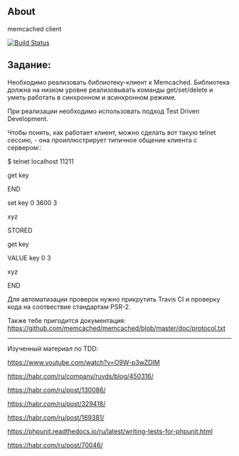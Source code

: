 ## About

memcached client 

[![Build Status](https://travis-ci.org/squizlabs/PHP_CodeSniffer.svg?branch=phpcs-fixer)](https://travis-ci.org/squizlabs/PHP_CodeSniffer) 



## Задание:

Необходимо реализовать библиотеку-клиент к Memcached. Библиотека должна на низком уровне реализовывать команды get/set/delete и уметь работать в синхронном и асинхронном режиме.

При реализации необходимо использовать подход Test Driven Development.

Чтобы понять, как работает клиент, можно сделать вот такую telnet сессию, - она проиллюстрирует типичное общение клиента с сервером::


$ telnet localhost 11211

get key

END

set key 0 3600 3

xyz

STORED

get key

VALUE key 0 3

xyz

END


Для автоматизации проверок нужно прикрутить Travis CI и проверку кода на соотвествие стандартам PSR-2.

Также тебе пригодится документация: https://github.com/memcached/memcached/blob/master/doc/protocol.txt


------------------------------------------

Изученный материал по TDD:

https://www.youtube.com/watch?v=O9W-p3wZDIM

https://habr.com/ru/company/ruvds/blog/450316/

https://habr.com/ru/post/130086/

https://habr.com/ru/post/329418/

https://habr.com/ru/post/169381/

https://phpunit.readthedocs.io/ru/latest/writing-tests-for-phpunit.html

https://habr.com/ru/post/70046/